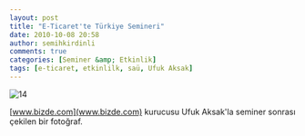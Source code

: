 ```yaml
---
layout: post
title: "E-Ticaret'te Türkiye Semineri"
date: 2010-10-08 20:58
author: semihkirdinli
comments: true
categories: [Seminer &amp; Etkinlik]
tags: [e-ticaret, etkinlilk, saü, Ufuk Aksak]
---
```



![](http://semihkirdinli.files.wordpress.com/2011/10/142.jpg?w=300 "14")



[www.bizde.com](www.bizde.com) kurucusu Ufuk Aksak'la seminer sonrası çekilen bir fotoğraf.


